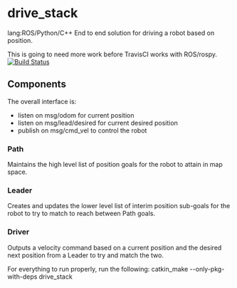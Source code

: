 # drive_stack
lang:ROS/Python/C++ End to end solution for driving a robot based on position.

This is going to need more work before TravisCI works with ROS/rospy.
[![Build Status](https://travis-ci.org/buckbaskin/drive_stack.svg?branch=master)](https://travis-ci.org/buckbaskin/drive_stack)

## Components

The overall interface is:

- listen on msg/odom for current position
- listen on msg/lead/desired for current desired position
- publish on msg/cmd_vel to control the robot

### Path

Maintains the high level list of position goals for the robot to attain in map space. 

### Leader

Creates and updates the lower level list of interim position sub-goals for the robot to try to match to reach between Path goals.

### Driver

Outputs a velocity command based on a current position and the desired next position from a Leader to try and match the two.

For everything to run properly, run the following:
catkin_make --only-pkg-with-deps drive_stack
